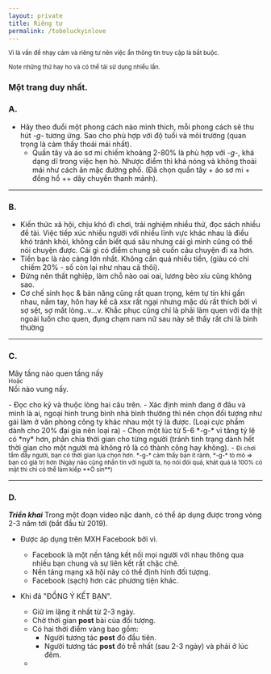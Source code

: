```yaml
---
layout: private
title: Riêng tư
permalink: /tobeluckyinlove
---
```

<small>Vì là vấn đề nhạy cảm và riêng tư nên việc ẩn thông tin truy cập là bắt buộc.</small>

<small>Note những thứ hay ho và có thể tái sử dụng nhiều lần.</small>

### Một trang duy nhất.

### A.
- Hãy theo đuổi một phong cách nào mình thích, mỗi phong cách sẽ thu hút *-g-* tương ứng. Sao cho phù hợp với độ tuổi và môi trường (quan trọng là cảm thấy thoải mái nhất).
    - Quần tây và áo sơ mi chiếm khoảng 2-80% là phù hợp với *-g-*, khá dạng dĩ trong việc hẹn hò. Nhược điểm thì khá nóng và không thoải mái như cách ăn mặc đường phố. (Đã chọn quần tây + áo sơ mi + đồng hồ ++ dây chuyền thanh mảnh).

<hr/>

### B.
- Kiến thức xã hội, chịu khó đi chơi, trải nghiệm nhiều thứ, đọc sách nhiều đề tài. Việc tiếp xúc nhiều người với nhiều lĩnh vực khác nhau là điều khó tránh khỏi, không cần biết quá sâu nhưng cái gì mình cũng có thể nói chuyện được. Cái gì có điểm chung sẽ cuốn câu chuyện đi xa hơn.
- Tiền bạc là rào cảng lớn nhất. Không cần quá nhiều tiền, (giàu có chỉ chiếm 20% - số còn lại như nhau cã thôi).
- Đừng nên thất nghiệp, làm chỗ nào oai oai, lương bèo xíu cũng không sao.
- Cơ chế sinh học & bản năng cũng rất quan trọng, kém tự tin khi gần nhau, nắm tay, hôn hay kể cã *xsx* rất ngại nhưng mặc dù rất thích bởi vì sợ sệt, sợ mất lòng..v...v. Khắc phục cũng chỉ là phải làm quen với da thịt ngoài luồn cho quen, đụng chạm nam nữ sau này sẽ thấy rất chi là bình thường

<hr/>

### C.
<p class="text-center">Mây tầng nào quen tầng nấy <br/><small>Hoặc <br/></small>Nồi nào vung nấy.</p>
- Đọc cho kỹ và thuộc lòng hai câu trên.
- Xác định mình đang ở đâu và mình là ai, ngoại hình trung bình nhà bình thường thì nên chọn đối tượng như gái làm ở văn phòng công ty khác nhau một tý là được. (Loại cực phẩm dành cho 20% đại gia nên loại ra)
- Chọn một lúc từ 5-6 *-g-* vì tăng tỷ lệ có *ny* hơn, phân chia thời gian cho từng người (tránh tình trạng dành hết thời gian cho một người mà không rõ là có thành công hay không).
    - <small>Đi chơi tầm đấy người, bạn có thời gian lựa chọn hơn. *-g-* cảm thấy bạn ít rảnh, *-g-* tò mò => bạn có giá trị hơn (Ngày nào cũng nhắn tin với người ta, họ nói đói quá, khát quá là 100% có mặt thì chỉ có thể làm kiếp **Ô sin**)</small>

<hr/>

### D.
***Triển khai***
Trong một đoạn video nặc danh, có thể áp dụng được trong vòng 2-3 năm tới (bắt đầu từ 2019).
- Được áp dụng trên MXH Facebook bởi vì.
    - Facebook là một nền tảng kết nối mọi người với nhau thông qua nhiều bạn chung và sự liên kết rất chặc chẽ.
    - Nền tảng mạng xã hội này có thể định hình đối tượng.
    - Facebook (sạch) hơn các phương tiện khác.

- Khi đã "ĐỒNG Ý KẾT BẠN".
    - Giữ im lặng ít nhất từ 2-3 ngày.
    - Chờ thời gian **post** bài của đối tượng.
    - Có hai thời điểm vàng bao gồm:
        - Người tương tác **post** đó đầu tiên.
        - Người tương tác **post** đó trễ nhất (sau 2-3 ngày) và phải ở lúc đêm.
    - 